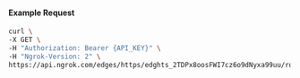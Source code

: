 <!-- Code generated for API Clients. DO NOT EDIT. -->
#### Example Request
```bash
curl \
-X GET \
-H "Authorization: Bearer {API_KEY}" \
-H "Ngrok-Version: 2" \
https://api.ngrok.com/edges/https/edghts_2TDPx8oosFWI7cz6o9dNyxa99uu/routes/edghtsrt_2TDPxDY97SsfuG4cjRjrpdC3UHd/response_headers
